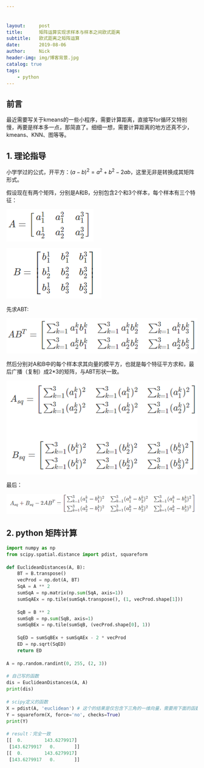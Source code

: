 ```yaml
---


layout:     post
title:      矩阵运算实现求样本与样本之间欧式距离
subtitle:   欧式距离之矩阵运算
date:       2019-08-06
author:     Nick
header-img: img/博客背景.jpg
catalog: true
tags:
    - python
---
```


## 前言

最近需要写关于kmeans的一些小程序，需要计算距离，直接写for循环又特别慢，再要是样本多一点，那简直了。细细一想，需要计算距离的地方还真不少，kmeans、KNN、图等等。

## 1. 理论指导

小学学过的公式，开平方：$(a-b)^2 = a^2+b^2-2ab$，这里无非是转换成其矩阵形式。

假设现在有两个矩阵，分别是A和B，分别包含2个和3个样本，每个样本有三个特征：

![img](/img/2019-08-06-27.png)

![2019-08-06-28](/img/2019-08-06-28.png)

先求ABT:

![IMG](/img/2019-08-06-29.png)

然后分别对A和B中的每个样本求其向量的模平方，也就是每个特征平方求和，最后广播（复制）成2*3的矩阵，与ABT形状一致。

![img](/img/2019-08-06-30.png)

最后：

![img](/img/2019-08-06-31.png)

## 2. python 矩阵计算

```python
import numpy as np
from scipy.spatial.distance import pdist, squareform

def EuclideanDistances(A, B):
    BT = B.transpose()
    vecProd = np.dot(A, BT)
    SqA = A ** 2
    sumSqA = np.matrix(np.sum(SqA, axis=1))
    sumSqAEx = np.tile(sumSqA.transpose(), (1, vecProd.shape[1]))

    SqB = B ** 2
    sumSqB = np.sum(SqB, axis=1)
    sumSqBEx = np.tile(sumSqB, (vecProd.shape[0], 1))

    SqED = sumSqBEx + sumSqAEx - 2 * vecProd
    ED = np.sqrt(SqED)
    return ED

A = np.random.randint(0, 255, (2, 3))

# 自己写的函数
dis = EuclideanDistances(A, A)
print(dis)

# scipy定义的函数
X = pdist(A, 'euclidean') # 这个的结果是仅包含下三角的一维向量，需要用下面的函数展开成二维对称矩阵
Y = squareform(X, force='no', checks=True)
print(Y)

# result：完全一致
[[  0.        143.6279917]
 [143.6279917   0.       ]]
[[  0.        143.6279917]
 [143.6279917   0.       ]]
```

